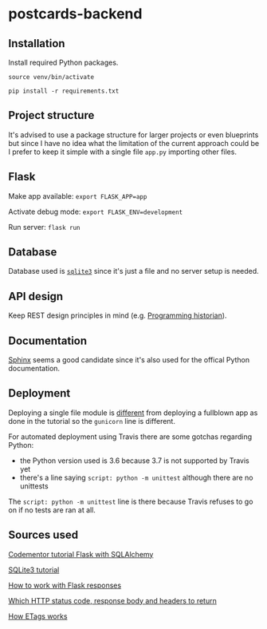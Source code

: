 # postcards-backend

## Installation

Install required Python packages.

`source venv/bin/activate`

`pip install -r requirements.txt`

## Project structure

It's advised to use a package structure for larger projects or even blueprints but since I have no idea what the limitation of the current approach could be I prefer to keep it simple with a single file `app.py` importing other files.

## Flask

Make app available: `export FLASK_APP=app`

Activate debug mode: `export FLASK_ENV=development`

Run server: `flask run`

## Database

Database used is [`sqlite3`](https://docs.python.org/3/library/sqlite3.html#module-sqlite3) since it's just a file and no server setup is needed.

## API design

Keep REST design principles in mind (e.g. [Programming historian](https://programminghistorian.org/en/lessons/creating-apis-with-python-and-flask#api-design-principles)).

## Documentation

[Sphinx](http://www.sphinx-doc.org/) seems a good candidate since it's also used for the offical Python documentation.

## Deployment

Deploying a single file module is [different](https://stackoverflow.com/questions/50023430/deploying-flask-application-written-in-one-file-to-heroku) from deploying a fullblown app as done in the tutorial so the `gunicorn` line is different.

For automated deployment using Travis there are some gotchas regarding Python:

- the Python version used is 3.6 because 3.7 is not supported by Travis yet
- there's a line saying `script: python -m unittest` although there are no unittests

The `script: python -m unittest` line is there because Travis refuses to go on if no tests are ran at all.

## Sources used

[Codementor tutorial Flask with SQLAlchemy](https://www.codementor.io/garethdwyer/building-a-crud-application-with-flask-and-sqlalchemy-dm3wv7yu2)

[SQLite3 tutorial](https://docs.python.org/3/library/sqlite3.html)

[How to work with Flask responses](https://blog.miguelgrinberg.com/post/customizing-the-flask-response-class)

[Which HTTP status code, response body and headers to return](https://evertpot.com/http/201-created)

[How ETags works](https://www.logicbig.com/quick-info/web/etag-header.html)
